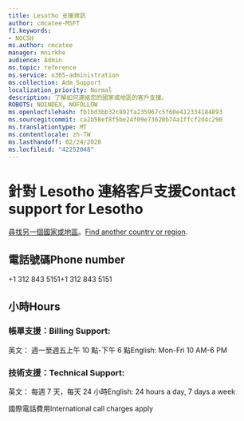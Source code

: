 ```yaml
---
title: Lesotho 支援資訊
author: cmcatee-MSFT
f1.keywords:
- NOCSH
ms.author: cmcatee
manager: mnirkhe
audience: Admin
ms.topic: reference
ms.service: o365-administration
ms.collection: Adm_Support
localization_priority: Normal
description: 了解如何連絡您的國家或地區的客戶支援。
ROBOTS: NOINDEX, NOFOLLOW
ms.openlocfilehash: fb1bd3bb32c892fa235967c5f60e412334184893
ms.sourcegitcommit: ca2b58ef8f5be24f09e73620b74a1ffcf2d4c290
ms.translationtype: MT
ms.contentlocale: zh-TW
ms.lasthandoff: 02/24/2020
ms.locfileid: "42252048"
---
```

# <a name="contact-support-for-lesotho"></a><span data-ttu-id="52ea1-103">針對 Lesotho 連絡客戶支援</span><span class="sxs-lookup"><span data-stu-id="52ea1-103">Contact support for Lesotho</span></span>

<span data-ttu-id="52ea1-104">[尋找另一個國家或地區](../contact-support-for-business-products.md)。</span><span class="sxs-lookup"><span data-stu-id="52ea1-104">[Find another country or region](../contact-support-for-business-products.md).</span></span>

## <a name="phone-number"></a><span data-ttu-id="52ea1-105">電話號碼</span><span class="sxs-lookup"><span data-stu-id="52ea1-105">Phone number</span></span>
<span data-ttu-id="52ea1-106">+1 312 843 5151</span><span class="sxs-lookup"><span data-stu-id="52ea1-106">+1 312 843 5151</span></span>

## <a name="hours"></a><span data-ttu-id="52ea1-107">小時</span><span class="sxs-lookup"><span data-stu-id="52ea1-107">Hours</span></span>
### <a name="billing-support"></a><span data-ttu-id="52ea1-108">帳單支援：</span><span class="sxs-lookup"><span data-stu-id="52ea1-108">Billing Support:</span></span>

<span data-ttu-id="52ea1-109">英文： 週一至週五上午 10 點-下午 6 點</span><span class="sxs-lookup"><span data-stu-id="52ea1-109">English: Mon-Fri 10 AM-6 PM</span></span>

### <a name="technical-support"></a><span data-ttu-id="52ea1-110">技術支援：</span><span class="sxs-lookup"><span data-stu-id="52ea1-110">Technical Support:</span></span>

<span data-ttu-id="52ea1-111">英文： 每週 7 天，每天 24 小時</span><span class="sxs-lookup"><span data-stu-id="52ea1-111">English: 24 hours a day, 7 days a week</span></span>

<span data-ttu-id="52ea1-112">國際電話費用</span><span class="sxs-lookup"><span data-stu-id="52ea1-112">International call charges apply</span></span>